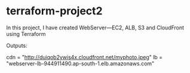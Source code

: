 # terraform-project2

In this project, I have created WebServer—EC2, ALB, S3 and CloudFront using Terraform

Outputs:

cdn = "http://duiqob2ywis4x.cloudfront.net/myphoto.jpeg"
lb = "webserver-lb-944911490.ap-south-1.elb.amazonaws.com"
